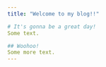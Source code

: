 ```yaml
---
title: "Welcome to my blog!!"

# It's gonna be a great day! 
Some text.

## Woohoo!
Some more text.
---
```


